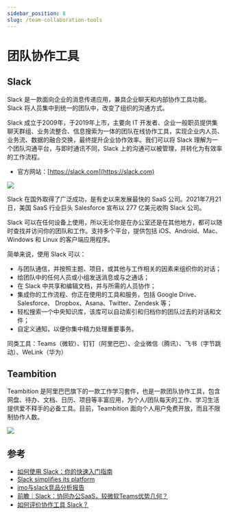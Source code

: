 ```yaml
---
sidebar_position: 8
slug: /team-collaboration-tools
---
```


# 团队协作工具



## Slack

Slack 是一款面向企业的消息传递应用，兼具企业聊天和内部协作工具功能。Slack 将人员集中到统一的团队中，改变了组织的沟通方式。

Slack 成立于2009年，于2019年上市，主要向 IT 开发者、企业一般职员提供集聊天群组、业务流整合、信息搜索为一体的团队在线协作工具，实现企业内人员、业务流、数据的融合交换，最终提升企业协作效率。我们可以将 Slack 理解为一个团队沟通平台，与即时通讯不同，Slack 上的沟通可以被管理，并转化为有效率的工作流程。

- 官方网站：[https://slack.com](https://slack.com)

![](https://static.getiot.tech/slack-applications.png#center)

Slack 在国外取得了广泛成功，是有史以来发展最快的 SaaS 公司。2021年7月21日，美国 SaaS 行业巨头 Salesforce 宣布以 277 亿美元收购 Slack 公司。

Slack 可以在任何设备上使用，所以无论你是在办公室还是在其他地方，都可以随时查找并访问你的团队和工作。支持多个平台，提供包括 iOS、Android、Mac、Windows 和 Linux 的客户端应用程序。

简单来说，使用 Slack 可以：

- 与团队通信，并按照主题、项目，或其他与工作相关的因素来组织你的对话；
- 给团队中的任何人员或小组发送消息或与之通话；
- 在 Slack 中共享和编辑文档，并与所需的人员协作；
- 集成你的工作流程、你正在使用的工具和服务，包括 Google Drive、Salesforce、 Dropbox、Asana、Twitter、Zendesk 等；
- 轻松搜索一个中央知识库，该库可以自动索引和归档你的团队过去的对话和文件；
- 自定义通知，以便你集中精力处理重要事务。

同类工具：Teams（微软）、钉钉（阿里巴巴）、企业微信（腾讯）、飞书（字节跳动）、WeLink（华为）



## Teambition

Teambition 是阿里巴巴旗下的一款工作学习套件，也是一款团队协作工具，包含网盘、待办、文档、日历、项目等丰富应用，为个人/团队每天的工作、学习生活提供爱不释手的必备工具。目前，Teambition 面向个人用户免费开放，而且不限制协作人数。

![](https://static.getiot.tech/teambition.png#center)



## 参考

- [如何使用 Slack：你的快速入门指南](https://slack.com/intl/zh-cn/help/articles/360059928654-%E5%A6%82%E4%BD%95%E4%BD%BF%E7%94%A8-Slack%EF%BC%9A%E4%BD%A0%E7%9A%84%E5%BF%AB%E9%80%9F%E5%85%A5%E9%97%A8%E6%8C%87%E5%8D%97)
- [Slack simplifies its platform](https://dade2.net/slack-simplifies-its-platform/)
- [imo与slack竞品分析报告](http://www.woshipm.com/evaluating/388427.html)
- [前瞻｜Slack：协同办公SaaS，较微软Teams优势几何？](https://finance.sina.com.cn/stock/stockzmt/2020-05-22/doc-iircuyvi4394009.shtml)
- [如何评价协作工具 Slack？](https://www.zhihu.com/question/22890036)

